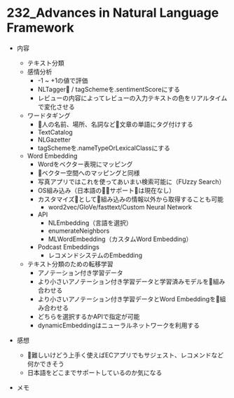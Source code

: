 # 232_Advances in Natural Language Framework

- 内容
  -  テキスト分類
    - 感情分析
      - -1 ~ +1の値で評価
      - NLTagger / tagSchemeを.sentimentScoreにする
      - レビューの内容によってレビューの入力テキストの色をリアルタイムで変化させる
  - ワードタギング
    - 人の名前、場所、名詞など文章の単語にタグ付けする
    - TextCatalog
    - NLGazetter
    - tagSchemeを.nameTypeOrLexicalClassにする
  - Word Embedding
    - Wordをベクター表現にマッピング
    - ベクター空間へのマッピングと同様
    - 写真アプリではこれを使ってあいまい検索可能に（FUzzy Search）
    - OS組み込み（日本語のサポートは現在なし）
    - カスタマイズとして組み込みの情報以外から取得することも可能
      - word2vec/GloVe/fasttext/Custom Neural Network
    - API
      - NLEmbedding（言語を選択）
      - enumerateNeighbors
      - MLWordEmbedding（カスタムWord Embedding）
    - Podcast Embeddings
      - レコメンドシステムのEmbedding
  - テキスト分類のための転移学習
    - アノテーション付き学習データ
    - より小さいアノテーション付き学習データと学習済みモデルを組み合わせる
    - より小さいアノテーション付き学習データとWord Embeddingを組み合わせる
    - どちらを選択するかAPIで指定が可能
    - dynamicEmbeddingはニューラルネットワークを利用する

- 感想
  - 難しいけどう上手く使えばECアプリでもサジェスト、レコメンドなど何かできそう
  - 日本語をどこまでサポートしているのか気になる

- メモ
